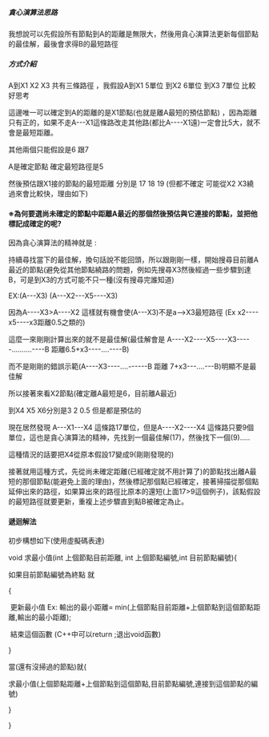 #####  貪心演算法思路

我想說可以先假設所有節點到A的距離是無限大，然後用貪心演算法更新每個節點的最佳解，最後會求得B的最短路徑

##### 方式介紹



 A到X1 X2 X3 共有三條路徑 ，我假設A到X1 5單位 到X2 6單位 到X3 7單位 比較好思考 

這邊唯一可以確定到A的距離的是X1節點(也就是離A最短的預估節點) ，因為距離只有正的，如果不走A---X1這條路改走其他路(都比A----X1遠)一定會比5大，就不會是最短距離。

 其他兩個只能假設是6 跟7

 A是確定節點 確定最短路徑是5

然後預估跟X1接的節點的最短距離 分別是 17 18 19 (但都不確定 可能從X2 X3繞過來會比較快，理由如下)



#### ※為何要選尚未確定的節點中距離A最近的那個然後預估與它連接的節點，並把他標記成確定的呢?

因為貪心演算法的精神就是 :

持續尋找當下的最佳解，換句話說不能回頭，所以跟剛剛一樣，開始搜尋目前離A最近的節點(避免從其他節點繞路的問題，例如先搜尋X3然後經過一些步驟到達B，可是到X3的方式可能不只一種(沒有搜尋完誰知道)

EX:(A---X3) (A---X2---X5----X3) 

 因為A----X3>A----X2 這樣就有機會使(A---X3)不是a-->X3最短路徑 (Ex x2----x5----x3距離0.5之類的)

這麼一來剛剛計算出來的就不是最佳解(最佳解會是 A----X2----X5----X3-----..........----B 距離6.5+x3----....----B)

而不是剛剛的錯誤示範(A----X3----....------B 距離 7+x3---....---B)明顯不是最佳解

所以接著來看X2節點(確定離A最短是6，目前離A最近)



到X4 X5 X6分別是3 2 0.5 但是都是預估的

現在居然發現 A---X1---X4 這條路17單位，但是A----X2----X4 這條路只要9個單位，這也是貪心演算法的精神，先找到一個最佳解(17)，然後找下一個(9).....

這種情況的話要把X4從原本假設17變成9(剛剛發現的)



接著就用這種方式，先從尚未確定距離(已經確定就不用計算了)的節點找出離A最短的那個節點(能避免上面的理由)，然後標記那個點已經確定，接著掃描從那個點延伸出來的路徑，如果算出來的路徑比原本的還短(上面17>9這個例子)，該點假設的最短路徑就要更新，重複上述步驟直到點B被確定為止。

#### 遞迴解法

初步構想如下(使用虛擬碼表達)

void 求最小值(int 上個節點目前距離, int 上個節點編號,int 目前節點編號){

  如果目前節點編號為終點 就

{

​     更新最小值 Ex: 輸出的最小距離= min(上個節點目前距離+上個節點到這個節點距離,輸出的最小距離);

​     結束這個函數 (C++中可以return ;退出void函數)

}

當(還有沒掃過的節點)就{

​     求最小值(上個節點距離+上個節點到這個節點,目前節點編號,連接到這個節點的編號)

}

}